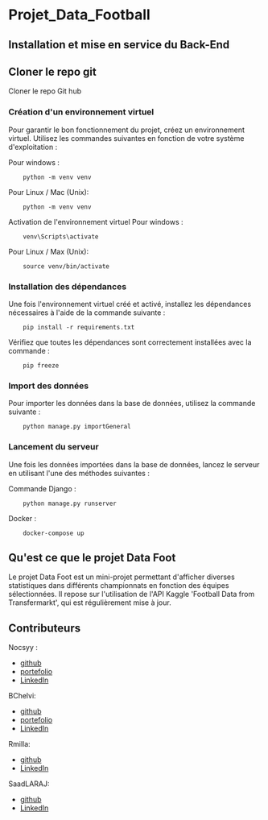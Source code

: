 # Projet_Data_Football

## Installation et mise en service du Back-End 
## Cloner le repo git 
Cloner le repo Git hub
### Création d'un environnement virtuel 
Pour garantir le bon fonctionnement du projet, créez un environnement virtuel. Utilisez les commandes suivantes en fonction de votre système d'exploitation :


Pour windows : 

        python -m venv venv

Pour Linux / Mac (Unix):

        python -m venv venv            

Activation de l'environnement virtuel
Pour windows : 

        venv\Scripts\activate

Pour Linux / Max (Unix): 

        source venv/bin/activate

### Installation des dépendances 
Une fois l'environnement virtuel créé et activé, installez les dépendances nécessaires à l'aide de la commande suivante :

        pip install -r requirements.txt
Vérifiez que toutes les dépendances sont correctement installées avec la commande :

        pip freeze

### Import des données 
Pour importer les données dans la base de données, utilisez la commande suivante :

        python manage.py importGeneral


### Lancement du serveur 
Une fois les données importées dans la base de données, lancez le serveur en utilisant l'une des méthodes suivantes :


Commande Django :

        python manage.py runserver

Docker :

        docker-compose up 

## Qu'est ce que le projet Data Foot 

Le projet Data Foot est un mini-projet permettant d'afficher diverses statistiques dans différents championnats en fonction des équipes sélectionnées. Il repose sur l'utilisation de l'API Kaggle 'Football Data from Transfermarkt', qui est régulièrement mise à jour.

## Contributeurs 
Nocsyy : 
- [github](https://github.com/Nocsyy)
- [portefolio](https://nocsyy.github.io/MyPortefolio/)
- [LinkedIn](https://www.linkedin.com/in/andy-ozdemir-942265273/)

BChelvi: 
- [github](https://github.com/BChelvi)
- [portefolio](https://www.featuredevsteam.com/)
- [LinkedIn](https://www.linkedin.com/in/benjamin-chelvi-sandin-92a63924b)

Rmilla: 
- [github](https://github.com/Rmilla)
- [LinkedIn](https://www.linkedin.com/in/robin-milla-montpellier-concepteur-d%C3%A9veloppeur-python/)

SaadLARAJ: 
- [github](https://github.com/SaadLARAJ)
- [LinkedIn](https://www.linkedin.com/in/saad-laraj-42b979213?trk=blended-typeahead)